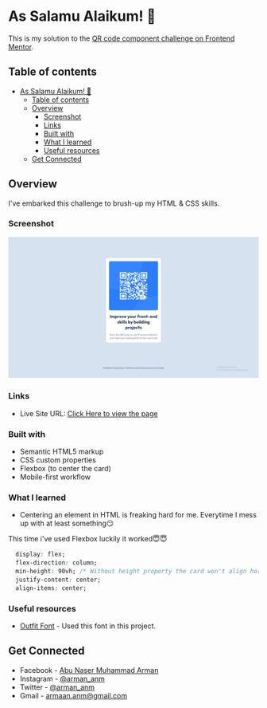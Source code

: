 # As Salamu Alaikum! 👋 

This is my solution to the [QR code component challenge on Frontend Mentor](https://www.frontendmentor.io/challenges/qr-code-component-iux_sIO_H).

## Table of contents

- [As Salamu Alaikum! 👋](#as-salamu-alaikum-)
  - [Table of contents](#table-of-contents)
  - [Overview](#overview)
    - [Screenshot](#screenshot)
    - [Links](#links)
    - [Built with](#built-with)
    - [What I learned](#what-i-learned)
    - [Useful resources](#useful-resources)
  - [Get Connected](#get-connected)


## Overview
I've embarked this challenge to brush-up my HTML & CSS skills.
### Screenshot
![Screenshot of my finished product](./design/screenshot.png) 

### Links

- Live Site URL: [Click Here to view the page](https://arman-anm.github.io/qr-code-component-main/)
 
### Built with

- Semantic HTML5 markup
- CSS custom properties
- Flexbox (to center the card)
- Mobile-first workflow

### What I learned
- Centering an element in HTML is freaking hard for me. Everytime I mess up with at least something😏

This time i've used Flexbox luckily it worked😇😇

```css
  display: flex;
  flex-direction: column;
  min-height: 90vh; /* Without height property the card won't align horizontally */
  justify-content: center;
  align-items: center;
```

### Useful resources

- [Outfit Font](https://fonts.google.com/specimen/Outfit) - Used this font in this project.

## Get Connected 

- Facebook - [Abu Naser Muhammad Arman](https://www.facebook.com/armaan.anm)
- Instagram - [@arman_anm](https://www.instagram.com/arman_anm/)
- Twitter - [@arman_anm](https://twitter.com/arman_anm)
- Gmail - [armaan.anm@gmail.com](mailto:armaan.anm@gmail.com)